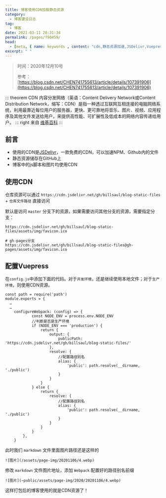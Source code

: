 ```yaml
---
title: 博客使用CDN加载静态资源
category: 
  - 博客建设日志
tag: 
  - 博客
date: 2021-03-11 20:31:34
permalink: /pages/f90459/
head:
  - [meta, { name: keywords , content: "cdn,静态资源加速,JSDelivr,Vuepress" }] 
excerpt: " "
---
```


> 时间：2020年12月10号
>
> 参考：[https://blog.csdn.net/CHEN741755613/article/details/107391906](https://blog.csdn.net/CHEN741755613/article/details/107391906)

::: theorem CDN
内容分发网络（英语：Content Delivery Network或Content Distribution Network，缩写：CDN）是指一种透过互联网互相连接的电脑网络系统，利用最靠近每位用户的服务器，更快、更可靠地将音乐、图片、视频、应用程序及其他文件发送给用户，来提供高性能、可扩展性及低成本的网络内容传递给用户。
::: right
来自 [维基百科](https://zh.wikipedia.org/wiki/%E5%85%A7%E5%AE%B9%E5%82%B3%E9%81%9E%E7%B6%B2%E8%B7%AF)
:::

## 前言

- 使用的CDN是[JSDelivr](https://www.jsdelivr.com/)，一款免费的CDN，可以加速NPM、Github内的文件
- 静态资源储存在GitHub上
- 博客中的js脚本和图片均使用CDN

## 使用CDN

仓库资源可以通过 `https://cdn.jsdelivr.net/gh/billsaul/blog-static-files` + `仓库文件路径` 直接访问

默认是访问 `master` 分支下的资源，如果需要访问其他分支的资源，需要指定分支：

```
https://cdn.jsdelivr.net/gh/billsaul/blog-static-files/assets/img/favicon.ico

# gh-pages分支
https://cdn.jsdelivr.net/gh/billsaul/blog-static-files@gh-pages/assets/img/favicon.ico
```

## 配置Vuepress

在`config.js`中添加下面的代码。对于`开发环境`，还是继续使用本地文件；对于`生产环境`，则使用CDN资源。

```
const path = require('path')
module.exports = {
  …
  …
	configureWebpack: (config) => {
        	const NODE_ENV = process.env.NODE_ENV
        	//判断是否是生产环境
        	if (NODE_ENV === 'production') {
            	return {
                	output: {
                    	publicPath: 'https://cdn.jsdelivr.net/gh/billsaul/blog-static-files/'
                	},
                	resolve: {
                    	//配置路径别名
                    	alias: {
	                        'public': path.resolve(__dirname, './public')
	                    }
	                }
	            }
	        } else {
	            return {
	                resolve: {
	                    //配置路径别名
	                    alias: {
	                        'public': path.resolve(__dirname, './public')
	                    }
	                }
	            }
	        }
	    },
	}
```

此时我们 `markdown` 文件里面图片路径还是这样的

```
![图片](/assets/page-img/20201106/4.webp)
```

修改 `markdown` 文件图片地址，添加 `Webpack` 配置好的路径别名前缀

```
![图片](~public/assets/page-img/2020/20201106/4.webp)
```

这样打包后的博客使用的就是CDN资源了！
